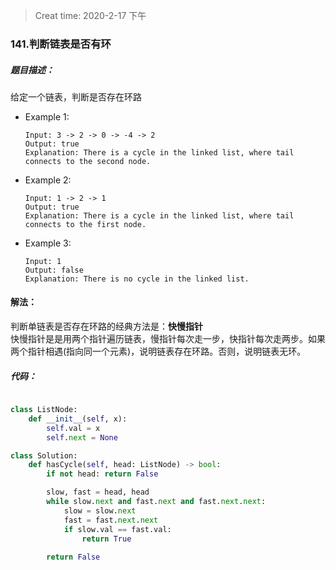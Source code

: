 > Creat time: 2020-2-17 下午
### 141.判断链表是否有环
##### 题目描述：
给定一个链表，判断是否存在环路

- Example 1:
    ```
    Input: 3 -> 2 -> 0 -> -4 -> 2
    Output: true
    Explanation: There is a cycle in the linked list, where tail connects to the second node.
    ```  
- Example 2:
    ```
    Input: 1 -> 2 -> 1
    Output: true
    Explanation: There is a cycle in the linked list, where tail connects to the first node.
    ``` 
- Example 3:
    ```
    Input: 1
    Output: false
    Explanation: There is no cycle in the linked list.
    ``` 

#### 解法：  
判断单链表是否存在环路的经典方法是：**快慢指针**  
快慢指针是是用两个指针遍历链表，慢指针每次走一步，快指针每次走两步。如果两个指针相遇(指向同一个元素)，说明链表存在环路。否则，说明链表无环。

##### 代码：

```python

class ListNode:
    def __init__(self, x):
        self.val = x
        self.next = None

class Solution:
    def hasCycle(self, head: ListNode) -> bool:
        if not head: return False

        slow, fast = head, head
        while slow.next and fast.next and fast.next.next:
            slow = slow.next
            fast = fast.next.next
            if slow.val == fast.val:
                return True
        
        return False
```
